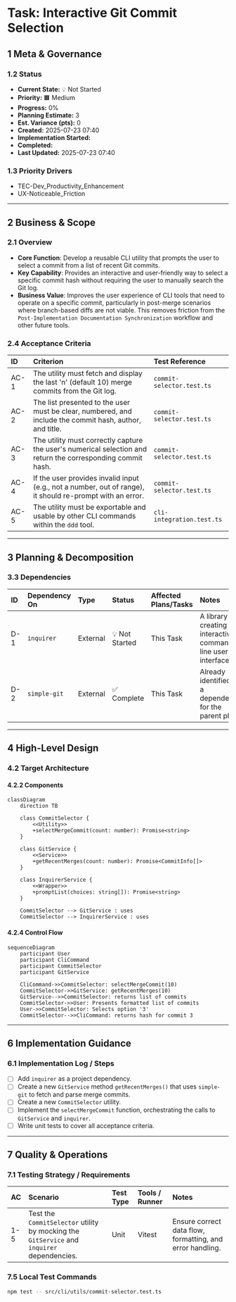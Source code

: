 # Task: Interactive Git Commit Selection

## 1 Meta & Governance

### 1.2 Status

- **Current State:** 💡 Not Started
- **Priority:** 🟧 Medium
- **Progress:** 0%
- **Planning Estimate:** 3
- **Est. Variance (pts):** 0
- **Created:** 2025-07-23 07:40
- **Implementation Started:**
- **Completed:**
- **Last Updated:** 2025-07-23 07:40

### 1.3 Priority Drivers

- TEC-Dev_Productivity_Enhancement
- UX-Noticeable_Friction

---

## 2 Business & Scope

### 2.1 Overview

- **Core Function**: Develop a reusable CLI utility that prompts the user to select a commit from a list of recent Git commits.
- **Key Capability**: Provides an interactive and user-friendly way to select a specific commit hash without requiring the user to manually search the Git log.
- **Business Value**: Improves the user experience of CLI tools that need to operate on a specific commit, particularly in post-merge scenarios where branch-based diffs are not viable. This removes friction from the `Post-Implementation Documentation Synchronization` workflow and other future tools.

### 2.4 Acceptance Criteria

| ID   | Criterion                                                                                                   | Test Reference            |
| :--- | :---------------------------------------------------------------------------------------------------------- | :------------------------ |
| AC-1 | The utility must fetch and display the last 'n' (default 10) merge commits from the Git log.                | `commit-selector.test.ts` |
| AC-2 | The list presented to the user must be clear, numbered, and include the commit hash, author, and title.     | `commit-selector.test.ts` |
| AC-3 | The utility must correctly capture the user's numerical selection and return the corresponding commit hash. | `commit-selector.test.ts` |
| AC-4 | If the user provides invalid input (e.g., not a number, out of range), it should re-prompt with an error.   | `commit-selector.test.ts` |
| AC-5 | The utility must be exportable and usable by other CLI commands within the `ddd` tool.                      | `cli-integration.test.ts` |

---

## 3 Planning & Decomposition

### 3.3 Dependencies

| ID  | Dependency On | Type     | Status         | Affected Plans/Tasks | Notes                                                            |
| :-- | :------------ | :------- | :------------- | :------------------- | :--------------------------------------------------------------- |
| D-1 | `inquirer`    | External | 💡 Not Started | This Task            | A library for creating interactive command-line user interfaces. |
| D-2 | `simple-git`  | External | ✅ Complete    | This Task            | Already identified as a dependency for the parent plan.          |

---

## 4 High-Level Design

### 4.2 Target Architecture

#### 4.2.2 Components

```mermaid
classDiagram
    direction TB

    class CommitSelector {
        <<Utility>>
        +selectMergeCommit(count: number): Promise<string>
    }

    class GitService {
        <<Service>>
        +getRecentMerges(count: number): Promise<CommitInfo[]>
    }

    class InquirerService {
        <<Wrapper>>
        +promptList(choices: string[]): Promise<string>
    }

    CommitSelector --> GitService : uses
    CommitSelector --> InquirerService : uses
```

#### 4.2.4 Control Flow

```mermaid
sequenceDiagram
    participant User
    participant CliCommand
    participant CommitSelector
    participant GitService

    CliCommand->>CommitSelector: selectMergeCommit(10)
    CommitSelector->>GitService: getRecentMerges(10)
    GitService-->>CommitSelector: returns list of commits
    CommitSelector->>User: Presents formatted list of commits
    User->>CommitSelector: Selects option '3'
    CommitSelector-->>CliCommand: returns hash for commit 3
```

---

## 6 Implementation Guidance

### 6.1 Implementation Log / Steps

- [ ] Add `inquirer` as a project dependency.
- [ ] Create a new `GitService` method `getRecentMerges()` that uses `simple-git` to fetch and parse merge commits.
- [ ] Create a new `CommitSelector` utility.
- [ ] Implement the `selectMergeCommit` function, orchestrating the calls to `GitService` and `inquirer`.
- [ ] Write unit tests to cover all acceptance criteria.

---

## 7 Quality & Operations

### 7.1 Testing Strategy / Requirements

| AC  | Scenario                                                                                   | Test Type | Tools / Runner | Notes                                                     |
| :-- | :----------------------------------------------------------------------------------------- | :-------- | :------------- | :-------------------------------------------------------- |
| 1-5 | Test the `CommitSelector` utility by mocking the `GitService` and `inquirer` dependencies. | Unit      | Vitest         | Ensure correct data flow, formatting, and error handling. |

### 7.5 Local Test Commands

```bash
npm test -- src/cli/utils/commit-selector.test.ts
```
